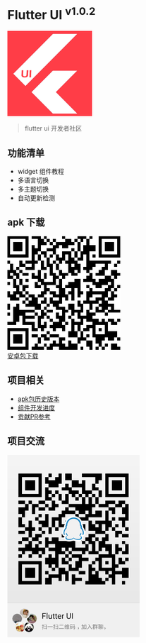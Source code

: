 # Flutter UI <sup>v1.0.2</sup>
![android/app/src/main/res/mipmap-xxxhdpi/ic_launcher.png](android/app/src/main/res/mipmap-xxxhdpi/ic_launcher.png)

> flutter ui 开发者社区
## 功能清单  
+ widget 组件教程
+ 多语言切换
+ 多主题切换
+ 自动更新检测  
  
## apk 下载
![安卓包下载](readme/apk.png)   
[安卓包下载](https://github.com/efoxTeam/flutter-ui/releases/download/v1.0.2/app-release.apk)

## 项目相关
+ [apk包历史版本](https://github.com/efoxTeam/flutter-ui/releases)
+ [组件开发进度](readme/widget_progress.md)
+ [贡献PR参考](readme/pr.md)


## 项目交流   
<img src="readme/qq-qrcode.png" width="300" />






